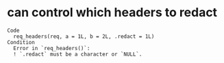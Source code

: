 # can control which headers to redact

    Code
      req_headers(req, a = 1L, b = 2L, .redact = 1L)
    Condition
      Error in `req_headers()`:
      ! `.redact` must be a character or `NULL`.

